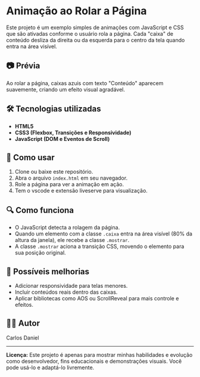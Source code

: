 # Animação ao Rolar a Página

Este projeto é um exemplo simples de animações com JavaScript e CSS que são ativadas conforme o usuário rola a página. Cada "caixa" de conteúdo desliza da direita ou da esquerda para o centro da tela quando entra na área visível.

## 📷 Prévia

Ao rolar a página, caixas azuis com texto "Conteúdo" aparecem suavemente, criando um efeito visual agradável.

## 🛠️ Tecnologias utilizadas

- **HTML5**
- **CSS3 (Flexbox, Transições e Responsividade)**
- **JavaScript (DOM e Eventos de Scroll)**

## 🚀 Como usar

1. Clone ou baixe este repositório.
2. Abra o arquivo `index.html` em seu navegador.
3. Role a página para ver a animação em ação.
4. Tem o vscode e extensão liveserve para visualização.

## 🔍 Como funciona

- O JavaScript detecta a rolagem da página.
- Quando um elemento com a classe `.caixa` entra na área visível (80% da altura da janela), ele recebe a classe `.mostrar`.
- A classe `.mostrar` aciona a transição CSS, movendo o elemento para sua posição original.

## 📌 Possíveis melhorias

- Adicionar responsividade para telas menores.
- Incluir conteúdos reais dentro das caixas.
- Aplicar bibliotecas como AOS ou ScrollReveal para mais controle e efeitos.

## 🧑‍💻 Autor

Carlos Daniel

---

**Licença:** Este projeto é apenas para mostrar minhas habilidades e evolução como desenvolvedor, fins educacionais e demonstrações visuais. Você pode usá-lo e adaptá-lo livremente.
